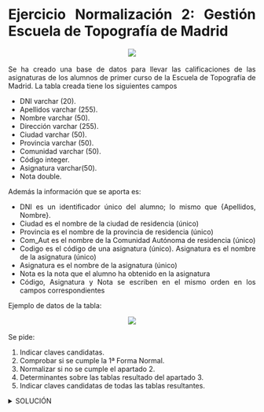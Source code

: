 <div align="justify">

# Ejercicio Normalización 2: Gestión Escuela de Topografía de Madrid

<div align="center">
<img src="https://github.com/jpexposito/base-datos/raw/main/NORMALIZACION/tareas/tarea2/img/topografia.png" width="400px"/>
</div>

Se ha creado una base de datos para llevar las calificaciones de las asignaturas de los alumnos de primer curso de la Escuela de Topografía de Madrid.
La tabla creada tiene los siguientes campos
- DNI varchar (20).
- Apellidos varchar (255).
- Nombre varchar (50).
- Dirección varchar (255).
- Ciudad varchar (50).
- Provincia varchar (50).
- Comunidad varchar (50).
- Código integer.
- Asignatura varchar(50).
- Nota double.

Además la información que se aporta es:
- DNI es un identificador único del alumno; lo mismo que {Apellidos, Nombre}.
- Ciudad es el nombre de la ciudad de residencia (único)
- Provincia es el nombre de la provincia de residencia (único)
- Com_Aut es el nombre de la Comunidad Autónoma de residencia (único)
- Codigo es el código de una asignatura (único). Asignatura es el nombre de la asignatura (único)
- Asignatura es el nombre de la asignatura (único)
- Nota es la nota que el alumno ha obtenido en la asignatura
- Código, Asignatura y Nota se escriben en el mismo orden en los campos correspondientes

Ejemplo de datos de la tabla:

<div align="center">
 <img src="https://github.com/jpexposito/base-datos/raw/main/NORMALIZACION/tareas/tarea2/img/tabla.png" />
 </div>

Se pide:
1. Indicar claves candidatas.
2. Comprobar si se cumple la 1ª Forma Normal.
3. Normalizar si no se cumple el apartado 2.
4. Determinantes sobre las tablas resultado del apartado 3.
5. Indicar claves candidatas de todas las tablas resultantes.

  <details>
      <summary>SOLUCIÓN</summary>
  </br>

  _**RESOLUCIÓN PASO 1:**_
  
  - DNI, Asignatura. 
  - Apellidos, Nombre, Asignatura.
  - DNI, Código.
  - Apellidos, Nombre, Código.
  
  _**RESOLUCIÓN PASO 2:**_

No cumple la primera forma normal porque los campos **Código, Asignatura y Nota** no son atómicos.
    
  _**RESOLUCIÓN PASO 3:**_


<div align="center">

_**Alumno**_

 <img src="https://github.com/samugd17/base-datos-bae-/blob/main/TAREAS/Tarea13/IMG/NMR1%20Alumno.drawio.png" />
 </div>

 <div align="center">
 
 <br>

_**Asignatura**_

 <img src="https://github.com/samugd17/base-datos-bae-/blob/main/TAREAS/Tarea13/IMG/NMR2%20Asignatura.drawio.png"/>
 </div>
 
 <br>

 <div align="center">

 _**Alumno-Asignatura**_

 <img src="https://github.com/samugd17/base-datos-bae-/blob/main/TAREAS/Tarea13/IMG/EjercNMR3%20Alumno_Asignatura.drawio.png"/>
 </div>
 
 <br>

  _**RESOLUCIÓN PASO 4:**_
  
  Se relacionan los campos según se indica en la imagén anterior.
  
  _**RESOLUCIÓN PASO 5:**_
  
  - Alumno: DNI.
  - Asignatura: Código.
  - Alumno-Asignatura: DNI,Código.


 </details>

 </div>
